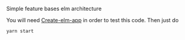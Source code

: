 Simple feature bases elm architecture

You will need [Create-elm-app](https://github.com/halfzebra/create-elm-app) in order to test this code.
Then just do

```bash
yarn start
```
